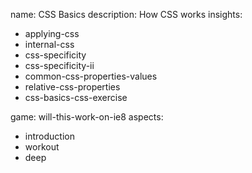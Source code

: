 name: CSS Basics
description: How CSS works
insights:
  - applying-css
  - internal-css
  - css-specificity
  - css-specificity-ii
  - common-css-properties-values
  - relative-css-properties
  - css-basics-css-exercise

game: will-this-work-on-ie8
aspects:
  - introduction
  - workout
  - deep
 
